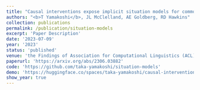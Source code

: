 ```yaml
---
title: "Causal interventions expose implicit situation models for commonsense language understanding"
authors: "<b>T Yamakoshi</b>, JL McClelland, AE Goldberg, RD Hawkins"
collection: publications
permalink: /publication/situation-models
excerpt: 'Paper Description'
date: '2023-07-09'
year: '2023'
status: 'published'
venue: 'the Findings of Association for Computational Linguistics (ACL)'
paperurl: 'https://arxiv.org/abs/2306.03882'
code: 'https://github.com/taka-yamakoshi/situation-models'
demo: 'https://huggingface.co/spaces/taka-yamakoshi/causal-intervention-demo'
show_year: true
---
```

